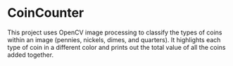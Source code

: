 # CoinCounter

This project uses OpenCV image processing to classify the types of coins within an image (pennies, nickels, dimes, and quarters). It highlights each type of coin in a different color and prints out the total value of all the coins added together.
